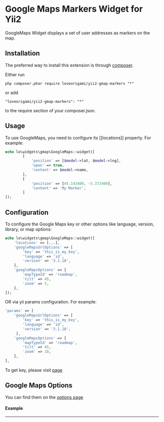 Google Maps Markers Widget for Yii2
===================================

GoogleMaps Widget displays a set of user addresses as markers on the map.

Installation
------------

The preferred way to install this extension is through [composer](http://getcomposer.org/download/).

Either run

```
php composer.phar require loveorigami/yii2-gmap-markers "*"
```

or add

```
"loveorigami/yii2-gmap-markers": "*"
```

to the require section of your composer.json.

Usage
-----

To use GoogleMaps, you need to configure its [[locations]] property. For example:

```php
echo lo\widgets\gmap\GoogleMaps::widget([
		[
			'position' => [$model->lat, $model->lng],
			'open' => true,
			'content' => $model->name,
		],
		[
			'position' => [45.143400, -5.372400],
			'content' => 'My Marker',
		]
]);
```

Configuration
-------------

To configure the Google Maps key or other options like language, version, library, or map options:

```php
echo lo\widgets\gmap\GoogleMaps::widget([
    'locations' => [...],
    'googleMapsUrlOptions' => [
        'key' => 'this_is_my_key',
        'language' => 'id',
        'version' => '3.1.18',
    ],
    'googleMapsOptions' => [
        'mapTypeId' => 'roadmap',
        'tilt' => 45,
        'zoom' => 5,
    ],
]);
```

OR via yii params configuration. For example:

```php
'params' => [
    'googleMapsUrlOptions' => [
        'key' => 'this_is_my_key',
        'language' => 'id',
        'version' => '3.1.18',
     ],
    'googleMapsOptions' => [
        'mapTypeId' => 'roadmap',
        'tilt' => 45,
        'zoom' => 10,
    ],
],
```

To get key, please visit [page](https://developers.google.com/maps/documentation/javascript/get-api-key)

Google Maps Options
-------------------

You can find them on the [options page](https://developers.google.com/maps/documentation/javascript/reference)

#### Example
------------

